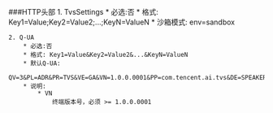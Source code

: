 ###HTTP头部
	1. TvsSettings
		* 必选:否
		* 格式: Key1=Value;Key2=Value2;...;KeyN=ValueN
			* 沙箱模式:
				env=sandbox

	2. Q-UA
		* 必选:否
		* 格式: Key1=Value&Key2=Value2&...&KeyN=ValueN
		* 默认Q-UA:
			QV=3&PL=ADR&PR=TVS&VE=GA&VN=1.0.0.0001&PP=com.tencent.ai.tvs&DE=SPEAKER
		* 说明:
			* VN
				终端版本号，必须 >= 1.0.0.0001
